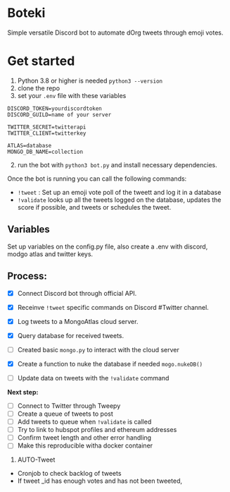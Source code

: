 # Boteki
Simple versatile Discord bot to automate dOrg tweets through emoji votes.


# Get started

1. Python 3.8 or higher is needed `python3 --version`
1. clone the repo 
1. set your `.env` file with these variables
```
DISCORD_TOKEN=yourdiscordtoken
DISCORD_GUILD=name of your server

TWITTER_SECRET=twitterapi
TWITTER_CLIENT=twitterkey

ATLAS=database
MONGO_DB_NAME=collection  
```
2. run the bot with `python3 bot.py` and install necessary dependencies.

Once the bot is running you can call the following commands:
 - `!tweet` : Set up an emoji vote poll of the tweett and log it in a database
 - `!validate` looks up all the tweets logged on the database, updates the score if possible, and tweets or schedules the tweet.

## Variables
Set up variables on the config.py file, also create a .env with discord, modgo atlas and twitter keys.

## Process:

- [x] Connect Discord bot through official API.
- [x] Receinve `!tweet` specific commands on Discord #Twitter channel.
- [x] Log tweets to a MongoAtlas cloud server. 
- [x] Query database for received tweets.
- [ ] Created basic `mongo.py` to interact with the cloud server
- [x] Create a function to nuke the database if needed `mogo.nukeDB()`
- [ ] Update data on tweets with the `!validate` command


**Next step:**
- [ ] Connect to Twitter through Tweepy
- [ ] Create a queue of tweets to post
- [ ] Add tweets to queue when `!validate` is called
- [ ] Try to link to hubspot profiles and ethereum addresses
- [ ] Confirm tweet length and other error handling
- [ ] Make this reproducible witha docker container

1. AUTO-Tweet
 - Cronjob to check backlog of tweets
 - If tweet _id has enough votes and has not been tweeted,